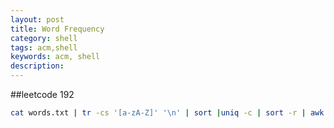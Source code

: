 ```yaml
---
layout: post
title: Word Frequency
category: shell
tags: acm,shell
keywords: acm, shell
description: 
---
```

##leetcode 192
```bash
cat words.txt | tr -cs '[a-zA-Z]' '\n' | sort |uniq -c | sort -r | awk '{print $2,$1}'
